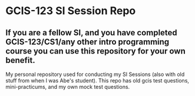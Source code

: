 # GCIS-123 SI Session Repo
## If you are a fellow SI, and you have completed GCIS-123/CS1/any other intro programming course you can use this repository for your own benefit. 

My personal repository used for conducting my SI Sessions (also with old stuff from when I was Abe's student).
This repo has old gcis test questions, mini-practicums, and my own mock test questions. 